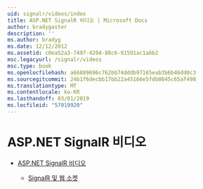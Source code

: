 ```yaml
---
uid: signalr/videos/index
title: ASP.NET SignalR 비디오 | Microsoft Docs
author: bradygaster
description: ''
ms.author: bradyg
ms.date: 12/12/2012
ms.assetid: c0ea52a3-7497-4204-88c6-91591ac1a6b2
msc.legacyurl: /signalr/videos
msc.type: book
ms.openlocfilehash: a66889696c762bb74dddb97165eab3b6b46dd0c3
ms.sourcegitcommit: 24b1f6decbb17bb22a45166e5fdb0845c65af498
ms.translationtype: MT
ms.contentlocale: ko-KR
ms.lasthandoff: 03/01/2019
ms.locfileid: "57019920"
---
```

<a name="aspnet-signalr-videos"></a>ASP.NET SignalR 비디오
====================
- [ASP.NET SignalR 비디오](getting-started/index.md)

    - [SignalR 및 웹 소켓](getting-started/signalr-and-web-sockets.md)
